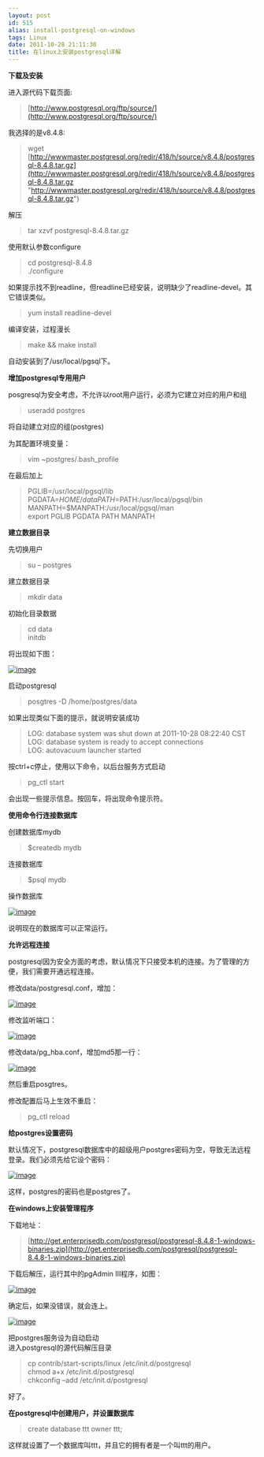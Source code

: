 ```yaml
---
layout: post
id: 515
alias: install-postgresql-on-windows
tags: Linux
date: 2011-10-28 21:11:30
title: 在linux上安装postgresql详解
---
```


**下载及安装**

进入源代码下载页面: 

> [http://www.postgresql.org/ftp/source/](http://www.postgresql.org/ftp/source/)

我选择的是v8.4.8: 

> wget [http://wwwmaster.postgresql.org/redir/418/h/source/v8.4.8/postgresql-8.4.8.tar.gz](http://wwwmaster.postgresql.org/redir/418/h/source/v8.4.8/postgresql-8.4.8.tar.gz "http://wwwmaster.postgresql.org/redir/418/h/source/v8.4.8/postgresql-8.4.8.tar.gz")

解压

> tar xzvf postgresql-8.4.8.tar.gz

使用默认参数configure 

> cd postgresql-8.4.8      
> ./configure

<span id="more-515"></span>
<p>如果提示找不到readline，但readline已经安装，说明缺少了readline-devel。其它错误类似。 

> yum install readline-devel

编译安装，过程漫长 

> make && make install

自动安装到了/usr/local/pgsql下。 

**增加postgresql专用用户**

posgresql为安全考虑，不允许以root用户运行，必须为它建立对应的用户和组 

> useradd postgres

将自动建立对应的组(postgres) 

为其配置环境变量： 

> vim ~postgres/.bash_profile

在最后加上

> PGLIB=/usr/local/pgsql/lib      
> PGDATA=$HOME/data       
> PATH=$PATH:/usr/local/pgsql/bin       
> MANPATH=$MANPATH:/usr/local/pgsql/man       
> export PGLIB PGDATA PATH MANPATH

**建立数据目录**

先切换用户 

> su – postgres

建立数据目录 

> mkdir data

初始化目录数据 

> cd data      
> initdb

将出现如下图：

[![image](http://freewind.me/wp-content/uploads/2011/10/image_thumb.png "image")](http://freewind.me/wp-content/uploads/2011/10/image.png) 

启动postgresql

> posgtres -D /home/postgres/data

如果出现类似下面的提示，就说明安装成功

> LOG:  database system was shut down at 2011-10-28 08:22:40 CST     
> LOG:  database system is ready to accept connections      
> LOG:  autovacuum launcher started

按ctrl+c停止，使用以下命令，以后台服务方式启动

> pg_ctl start

会出现一些提示信息。按回车，将出现命令提示符。

**使用命令行连接数据库**

创建数据库mydb

> <p>$createdb mydb

连接数据库 

> $psql mydb

操作数据库

[![image](http://freewind.me/wp-content/uploads/2011/10/image_thumb1.png "image")](http://freewind.me/wp-content/uploads/2011/10/image1.png) 

说明现在的数据库可以正常运行。 

**允许远程连接**

postgresql因为安全方面的考虑，默认情况下只接受本机的连接。为了管理的方便，我们需要开通远程连接。 

修改data/postgresql.conf，增加： 

[![image](http://freewind.me/wp-content/uploads/2011/10/image_thumb2.png "image")](http://freewind.me/wp-content/uploads/2011/10/image2.png) 

修改监听端口： 

[![image](http://freewind.me/wp-content/uploads/2011/10/image_thumb3.png "image")](http://freewind.me/wp-content/uploads/2011/10/image3.png) 

修改data/pg_hba.conf，增加md5那一行： 

[![image](http://freewind.me/wp-content/uploads/2011/10/image_thumb4.png "image")](http://freewind.me/wp-content/uploads/2011/10/image4.png) 

然后重启posgtres。 

修改配置后马上生效不重启： 

> pg_ctl reload

**给postgres设置密码**

默认情况下，postgresql数据库中的超级用户postgres密码为空，导致无法远程登录。我们必须先给它设个密码： 

[![image](http://freewind.me/wp-content/uploads/2011/10/image_thumb5.png "image")](http://freewind.me/wp-content/uploads/2011/10/image5.png) 

这样，postgres的密码也是postgres了。 

**在windows上安装管理程序**

下载地址： 

> [http://get.enterprisedb.com/postgresql/postgresql-8.4.8-1-windows-binaries.zip](http://get.enterprisedb.com/postgresql/postgresql-8.4.8-1-windows-binaries.zip)

下载后解压，运行其中的pgAdmin III程序，如图： 

[![image](http://freewind.me/wp-content/uploads/2011/10/image_thumb6.png "image")](http://freewind.me/wp-content/uploads/2011/10/image6.png) 

确定后，如果没错误，就会连上。 

[![image](http://freewind.me/wp-content/uploads/2011/10/image_thumb7.png "image")](http://freewind.me/wp-content/uploads/2011/10/image7.png) 

把postgres服务设为自动启动   
进入postgresql的源代码解压目录 

> cp contrib/start-scripts/linux /etc/init.d/postgresql      
> chmod a+x /etc/init.d/postgresql       
> chkconfig –add /etc/init.d/postgresql

好了。 

**在postgresql中创建用户，并设置数据库**

> create database ttt owner ttt;

这样就设置了一个数据库叫ttt，并且它的拥有者是一个叫ttt的用户。
